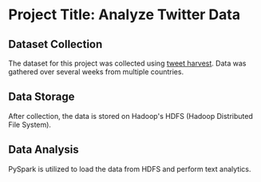 # Project Title: Analyze Twitter Data

## Dataset Collection
The dataset for this project was collected using [tweet harvest](https://github.com/helmisatria/tweet-harvest). Data was gathered over several weeks from multiple countries.

## Data Storage
After collection, the data is stored on Hadoop's HDFS (Hadoop Distributed File System).

## Data Analysis
PySpark is utilized to load the data from HDFS and perform text analytics.
